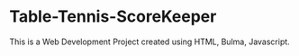 # Table-Tennis-ScoreKeeper
This is a Web Development Project created using HTML, Bulma, Javascript.
